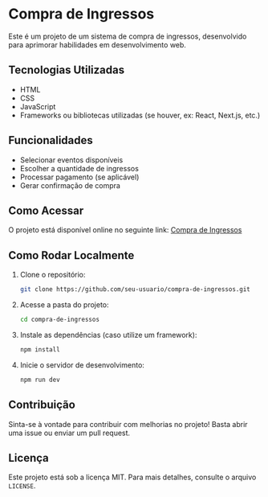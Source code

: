 # Compra de Ingressos

Este é um projeto de um sistema de compra de ingressos, desenvolvido para aprimorar habilidades em desenvolvimento web.

## Tecnologias Utilizadas

- HTML
- CSS
- JavaScript
- Frameworks ou bibliotecas utilizadas (se houver, ex: React, Next.js, etc.)

## Funcionalidades

- Selecionar eventos disponíveis
- Escolher a quantidade de ingressos
- Processar pagamento (se aplicável)
- Gerar confirmação de compra

## Como Acessar

O projeto está disponível online no seguinte link:
[Compra de Ingressos](https://compra-de-imgresso.vercel.app/)

## Como Rodar Localmente

1. Clone o repositório:
   ```bash
   git clone https://github.com/seu-usuario/compra-de-ingressos.git
   ```
2. Acesse a pasta do projeto:
   ```bash
   cd compra-de-ingressos
   ```
3. Instale as dependências (caso utilize um framework):
   ```bash
   npm install
   ```
4. Inicie o servidor de desenvolvimento:
   ```bash
   npm run dev
   ```

## Contribuição

Sinta-se à vontade para contribuir com melhorias no projeto! Basta abrir uma issue ou enviar um pull request.

## Licença

Este projeto está sob a licença MIT. Para mais detalhes, consulte o arquivo `LICENSE`.


